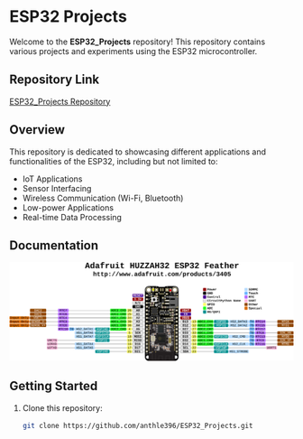 # ESP32 Projects

Welcome to the **ESP32_Projects** repository! This repository contains various projects and experiments using the ESP32 microcontroller.

## Repository Link
[ESP32_Projects Repository](https://github.com/anthle396/ESP32_Projects/tree/main)

## Overview
This repository is dedicated to showcasing different applications and functionalities of the ESP32, including but not limited to:
- IoT Applications
- Sensor Interfacing
- Wireless Communication (Wi-Fi, Bluetooth)
- Low-power Applications
- Real-time Data Processing

## Documentation
![Project Overview](Documentation/wireless_Adafruit_HUZZAH32_ESP32_Feather_Pinout.png)


## Getting Started
1. Clone this repository:
   ```bash
   git clone https://github.com/anthle396/ESP32_Projects.git

